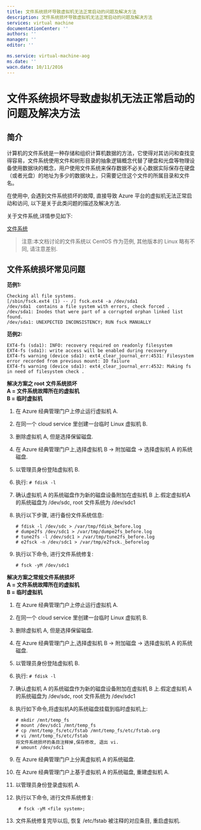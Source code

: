 ```yaml
---
title: 文件系统损坏导致虚拟机无法正常启动的问题及解决方法
description: 文件系统损坏导致虚拟机无法正常启动的问题及解决方法
services: virtual machine
documentationCenter: ''
authors: ''
manager: ''
editor: ''

ms.service: virtual-machine-aog
ms.date: ''
wacn.date: 10/11/2016
---
```


# 文件系统损坏导致虚拟机无法正常启动的问题及解决方法

## 简介

计算机的文件系统是一种存储和组织计算机数据的方法，它使得对其访问和查找变得容易，文件系统使用文件和树形目录的抽象逻辑概念代替了硬盘和光盘等物理设备使用数据块的概念，用户使用文件系统来保存数据不必关心数据实际保存在硬盘（或者光盘）的地址为多少的数据块上，只需要记住这个文件的所属目录和文件名。

在使用中, 会遇到文件系统损坏的故障, 直接导致 Azure 平台的虚拟机无法正常启动和访问, 以下是关于此类问题的描述及解决方法.

关于文件系统,详情参见如下:

[文件系统](https://zh.wikipedia.org/zh-cn/%E6%96%87%E4%BB%B6%E7%B3%BB%E7%BB%9F)

>注意:本文档讨论的文件系统以 CentOS 作为范例, 其他版本的 Linux 略有不同, 请注意差别.

## 文件系统损坏常见问题

**范例1:**

```
Checking all file systems.  
[/sbin/fsck.ext4 (1) -- /] fsck.ext4 -a /dev/sda1  
/dev/sda1  contains a file system with errors, check forced .   
/dev/sda1: Inodes that were part of a corrupted orphan linked list found.   
/dev/sda1: UNEXPECTED INCONSISTENCY; RUN fsck MANUALLY  
```

**范例2:**

```
EXT4-fs (sda1): INFO: recovery required on readonly filesystem  
EXT4-fs (sda1): write access will be enabled during recovery  
EXT4-fs warning (device sda1): ext4_clear_journal_err:4531: Filesystem error recorded from previous mount: IO failure  
EXT4-fs warning (device sda1): ext4_clear_journal_err:4532: Making fs in need of filesystem check . 
```

**解决方案之 root 文件系统损坏**  
**A = 文件系统故障所在的虚拟机**  
**B = 临时虚拟机**

 1. 在 Azure 经典管理门户上停止运行虚拟机 A.
 2. 在同一个 cloud service 里创建一台临时 Linux 虚拟机 B.
 3. 删除虚拟机 A, 但是选择保留磁盘.
 4. 在 Azure 经典管理门户上,选择虚拟机 B -> 附加磁盘 -> 选择虚拟机 A 的系统磁盘.
 5. 以管理员身份登陆虚拟机 B.
 6. 执行: `# fdisk -l`
 7. 确认虚拟机 A 的系统磁盘作为新的磁盘设备附加在虚拟机 B 上.假定虚拟机A的系统磁盘为 /dev/sdc, root 文件系统为 /dev/sdc1
 8. 执行以下步骤, 进行备份文件系统信息:  

     ```
     # fdisk -l /dev/sdc > /var/tmp/fdisk_before.log  
     # dumpe2fs /dev/sdc1 > /var/tmp/dumpe2fs_before.log  
     # tune2fs -l /dev/sdc1 > /var/tmp/tune2fs_before.log  
     # e2fsck -n /dev/sdc1 > /var/tmp/e2fsck._beforelog  
     ```

 9. 执行以下命令, 进行文件系统修复:  

     ```
     # fsck -yM /dev/sdc1
     ```

**解决方案之常规文件系统损坏**  
**A = 文件系统故障所在的虚拟机**  
**B = 临时虚拟机**

 1. 在 Azure 经典管理门户上停止运行虚拟机 A.
 2. 在同一个 cloud service 里创建一台临时 Linux 虚拟机 B.
 3. 删除虚拟机 A, 但是选择保留磁盘.
 4. 在 Azure 经典管理门户上,选择虚拟机 B -> 附加磁盘 -> 选择虚拟机 A 的系统磁盘.
 5. 以管理员身份登陆虚拟机 B.
 6. 执行: `# fdisk -l`
 7. 确认虚拟机 A 的系统磁盘作为新的磁盘设备附加在虚拟机 B 上.假定虚拟机 A 的系统磁盘为 /dev/sdc, root 文件系统为 /dev/sdc1
 8. 执行如下命令,将虚拟机A的系统磁盘挂载到临时虚拟机上: 

     ```
     # mkdir /mnt/temp_fs  
     # mount /dev/sdc1 /mnt/temp_fs  
     # cp /mnt/temp_fs/etc/fstab /mnt/temp_fs/etc/fstab.org  
     # vi /mnt/temp_fs/etc/fstab  
     将文件系统损坏的条目注释掉,保存修改, 退出 vi.  
     # umount /dev/sdc1
     ```

 9. 在 Azure 经典管理门户上分离虚拟机 A 的系统磁盘.
 10. 在 Azure 经典管理门户上基于虚拟机 A 的系统磁盘, 重建虚拟机 A.
 11. 以管理员身份登录虚拟机 A.
 12. 执行以下命令, 进行文件系统修复:  

     ```
      # fsck -yM <file system>;
     ```

 13. 文件系统修复完毕以后, 恢复 /etc/fstab 被注释的对应条目, 重启虚拟机.